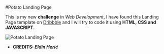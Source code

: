#Potato Landing Page

This is my new **challenge** in _Web Development_, I have found this Landing Page template on [Dribbble](https://dribbble.com/shots/2042501-Potato-landing-page/attachments/363345) and I will try to code it using **HTML, CSS and JAVASCRIPT**.

<img src="https://d13yacurqjgara.cloudfront.net/users/77760/screenshots/2042501/attachments/363345/potato-4.jpg" alt="Potato Landing Page">

* **CREDITS: _Eldin Herić_**
